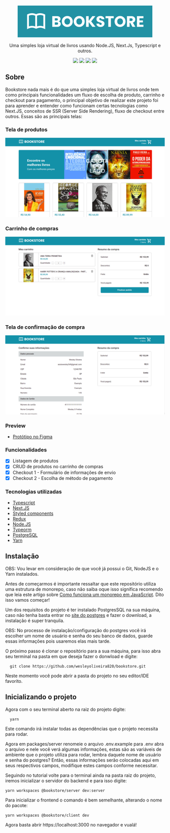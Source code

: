 <p align="center">
  <img src="./.github/logo.svg" height="100"/>
</p>

<p align="center">Uma simples loja virtual de livros usando Node.JS, Next.Js, Typescript e outros.</p>

<p align="center">
  <img src="https://img.shields.io/github/issues/wesleyoliveira820/bookstore" />
  <img src="https://img.shields.io/github/forks/wesleyoliveira820/bookstore" />
  <img src="https://img.shields.io/github/stars/wesleyoliveira820/bookstore" />
  <img src="https://img.shields.io/github/license/wesleyoliveira820/bookstore" />
</p>

## Sobre

Bookstore nada mais é do que uma simples loja virtual de livros onde tem como principais funcionalidades um fluxo de escolha de produto, carrinho e checkout para pagamento, o principal objetivo de realizar este projeto foi para aprender e entender como funcionam certas tecnologias como Next.JS, conceitos de SSR (Server Side Rendering), fluxo de checkout entre outros. Essas são as principais telas:

### Tela de produtos

<p align="center">
  <img src="./.github/products.png" />
</p>

### Carrinho de compras

<p align="center">
  <img src="./.github/cart.png" />
</p>

### Tela de confirmação de compra

<p align="center">
  <img src="./.github/user_data.png" />
</p>

### Preview

* [Protótipo no Figma](https://www.figma.com/file/Tn4MBHcoqaa3ZNdtse6uCK/Ecommerce?node-id=106%3A291)

### Funcionalidades

- [x] Listagem de produtos
- [x] CRUD de produtos no carrinho de compras
- [x] Checkout 1 - Formulário de informações de envio
- [x] Checkout 2 - Escolha de método de pagamento

### Tecnologias utilizadas

* [Typescript](https://www.typescriptlang.org/)
* [Next.JS](https://nextjs.org/)
* [Styled components](https://styled-components.com/)
* [Redux](https://redux.js.org/)
* [Node.JS](https://nodejs.org/en/)
* [Typeorm](https://typeorm.io/#/)
* [PostgreSQL](https://www.postgresql.org/)
* [Yarn](https://yarnpkg.com/)

## Instalação

OBS: Vou levar em consideração de que você já possui o Git, NodeJS e o Yarn instalados.

Antes de começarmos é importante ressaltar que este repositório utiliza uma estrutura de monorepo, caso não saiba oque isso significa recomendo que leia este artigo sobre [Como funciona um monorepo em JavaScript](https://medium.com/ifood-tech/como-funciona-um-monorepo-em-javascript-46abaa8f8b13). Dito isso vamos começar!

Um dos requisitos do projeto é ter instalado PostgresSQL na sua máquina, caso não tenha basta entrar no [site do postgres](https://www.postgresql.org/download/) e fazer o download, a instalação é super tranquila.

OBS: No processo de instalação/configuração do postgres você irá escolher um nome de usuário e senha do seu banco de dados, guarde essas informações pois usaremos elas mais tarde.

O próximo passo é clonar o repositório para a sua máquina, para isso abra seu terminal na pasta em que deseja fazer o donwload e digite:

```
  git clone https://github.com/wesleyoliveira820/bookstore.git
```

Neste momento você pode abrir a pasta do projeto no seu editor/IDE favorito.

## Inicializando o projeto

Agora com o seu terminal aberto na raiz do projeto digite:

```
  yarn
```

Este comando irá instalar todas as dependências que o projeto necessita para rodar.

Agora em packages/server renomeie o arquivo .env.example para .env abra o arquivo e nele você verá algumas informações, estas são as variáveis de ambiente que o projeto utiliza para rodar, lembra daquele nome de usuário e senha do postgres? Então, essas informações serão colocadas aqui em seus respectivos campos, modifique estes campos conforme necessitar.

Seguindo no tutorial volte para o terminal ainda na pasta raiz do projeto, iremos inicializar o servidor do backend e para isso digite:

```
yarn workspaces @bookstore/server dev:server
```

Para inicializar o frontend o comando é bem semelhante, alterando o nome do pacote:

```
yarn workspaces @bookstore/client dev
```

Agora basta abrir https://localhost:3000 no navegador e vualá!
